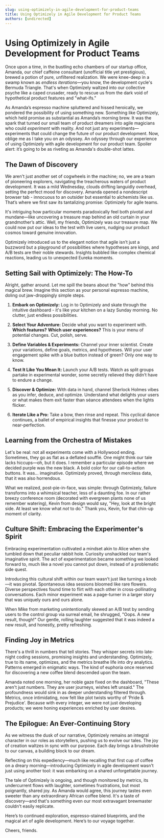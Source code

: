 ```yaml
---
slug: using-optimizely-in-agile-development-for-product-teams
title: Using Optimizely in Agile Development for Product Teams
authors: [undirected]
---
```



# Using Optimizely in Agile Development for Product Teams

Once upon a time, in the bustling echo chambers of our startup office, Amanda, our chief caffeine consultant (unofficial title yet prestigious), brewed a potion of pure, unfiltered realization. We were knee-deep in a swamp known as *endless iterations*—you know, the development cycle's Bermuda Triangle. That's when Optimizely waltzed into our collective psyche like a caped crusader, ready to rescue us from the dark void of hypothetical product features and "what-ifs."

As Amanda’s espresso machine spluttered and hissed heroically, we pondered the possibility of using something new. Something like Optimizely, which held promise as substantial as Amanda’s morning brew. It was the spark that turned our small team of product dreamers into agile magicians who could *experiment* with reality. And not just any experiments—experiments that could change the future of our product development. Now, oblige me as I take you on an odyssey. An odyssey through our experience of using Optimizely with agile development for our product team. Spoiler alert: it’s going to be as riveting as Amanda's double-shot lattes.

## The Dawn of Discovery

We aren't just another set of cogwheels in the machine; no, we are a team of pioneering explorers, navigating the treacherous waters of product development. It was a mild Wednesday, clouds drifting languidly overhead, setting the perfect mood for discovery. Amanda opened a nondescript browser tab - innocuous to an outsider but essential to alchemists like us. That’s where we first saw its tantalizing promise: Optimizely for agile teams.

It's intriguing how particular moments paradoxically feel both pivotal and mundane—like uncovering a treasure map behind an old curtain in your grandmother’s attic. Well, my friends, Optimizely was our treasure map. We could now put our ideas to the test with live users, nudging our product cosmos toward genuine innovation.

Optimizely introduced us to the elegant notion that agile isn’t just a buzzword but a playground of possibilities where hypotheses are kings, and A/B tests are their noble stewards. Insights bubbled like complex chemical reactions, leading us to unexpected Eureka moments.

## Setting Sail with Optimizely: The How-To

Alright, gather around. Let me spill the beans about the "how" behind this magical brew. Imagine this section as your personal espresso machine, doling out jaw-droppingly simple steps.

1. **Embark on Optimizely:** Log in to Optimizely and skate through the intuitive dashboard - it's like your kitchen on a lazy Sunday morning. No clutter, just endless possibilities.
   
2. **Select Your Adventure:** Decide what you want to experiment with. **Which features?** **Which user experiences?** This is your menu of potential changes. Cut, polish, serve.

3. **Define Variables & Experiments:** Channel your inner scientist. Create your variations, define goals, metrics, and hypotheses. Will your user engagement spike with a blue button instead of green? Only one way to know.

4. **Test It Like You Mean It:** Launch your A/B tests. Watch as split groups partake in experimental wonder, some secretly relieved they didn’t have to endure a change.

5. **Discover & Optimize:** With data in hand, channel Sherlock Holmes vibes as you infer, deduce, and optimize. Understand what delights your users or what makes them exit faster than séance attendees when the lights flicker.

6. **Iterate Like a Pro:** Take a bow, then rinse and repeat. This cyclical dance continues, a ballet of empirical insights that finesse your product to near-perfection.

## Learning from the Orchestra of Mistakes

Let's be real: not all experiments come with a Hollywood ending. Sometimes, they go as flat as a deflated soufflé. One might think our tale lacks hiccups—oh, but it does. I remember a particular episode where we decided purple was the new black. A bold color for our call-to-action buttons. It was... imaginative. Optimizely proved, through merciless data, that it was also horrendous. 

What we realized, post-pie-in-face, was simple: through Optimizely, failure transforms into a whimsical teacher, less of a daunting foe. In our rather breezy conference room (decorated with evergreen plants none of us remember watering), Kevin from design would say, "Hey, look at the bright side. At least we know what *not* to do." Thank you, Kevin, for that chin-up moment of clarity.

## Culture Shift: Embracing the Experimenter's Spirit

Embracing experimentation cultivated a mindset akin to Alice when she tumbled down that peculiar rabbit hole. Curiosity unshackled our team's imaginative spirit. The act of experimentation became something we looked forward to, much like a novel you cannot put down, instead of a problematic side quest.

Introducing this cultural shift within our team wasn’t just like turning a knob—it was pivotal. Spontaneous idea sessions bloomed like rare flowers. Diverse perspectives found time to flirt with each other in cross-pollinating conversations. Each minor experiment was a page-turner in a larger story that was uniquely ours and ours alone.

When Mike from marketing unintentionally skewed an A/B test by sending users to the control group via surreal email, he shrugged, "Oops. A new result, though!" Our gentle, rolling laughter suggested that it was indeed a new result, and honestly, pretty refreshing. 

## Finding Joy in Metrics 

There's a thrill in numbers that tell stories. They whisper secrets into late-night coding sessions, promising insights and understanding. Optimizely, true to its name, optimizes, and the metrics breathe life into dry analytics. Patterns emerged in enigmatic ways. The kind of euphoria once reserved for discovering a new coffee blend descended upon the team.

Amanda noted one morning, her noble gaze fixed on the dashboard, "These aren't just numbers. They are user journeys, wishes left unsaid." The profoundness would sink in as deeper understanding filtered through. Metrics, once intimidating, now felt like plot twists worthy of 'Pride & Prejudice'. Because with every integer, we were not just developing products; we were honing experiences enriched by user desires.

## The Epilogue: An Ever-Continuing Story

As we witness the dusk of our narrative, Optimizely remains an integral character in our roles as storytellers, pushing us to evolve our tales. The joy of creation waltzes in sync with our purpose. Each day brings a brushstroke to our canvas, a building block to our dream.

Reflecting on this expediency—much like recalling that first cup of coffee on a dreary morning—introducing Optimizely in agile development wasn't just using another tool: it was embarking on a shared unforgettable journey.

The tale of Optimizely is ongoing, and though monitored by metrics, its undercurrent flows with laughter, sometimes frustrations, but most poignantly, shared joy. As Amanda would agree, this journey tastes even sweeter than any extraordinary African coffee blend. It's a taste of discovery—and that's something even our most extravagant brewmaster couldn't easily replicate.

Here’s to continued exploration, espresso-stained blueprints, and the magical art of agile development. Here’s to our voyage together.

Cheers, friends.